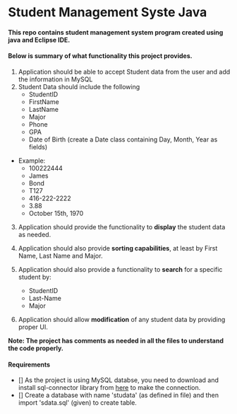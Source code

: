 # Student Management Syste Java
#### This repo contains student management system program created using java and Eclipse IDE.


#### Below is summary of what functionality this project provides.

1. Application should be able to accept Student data from the user and add the information in MySQL
2. Student Data should include the following
   - StudentID
   - FirstName 
   - LastName
   - Major
   - Phone
   - GPA 
   - Date of Birth (create a Date class containing Day, Month, Year as fields)

- Example:
  - 100222444
  - James
  - Bond
  - T127 
  - 416-222-2222
  - 3.88
  - October 15th, 1970
  
3. Application should provide the functionality to **display** the student data as needed.

4. Application should also provide **sorting capabilities**, at least by First Name, Last Name and Major.

5. Application should also provide a functionality to **search** for a specific student by:
   - StudentID
   - Last-Name
   - Major
   
6. Application should allow **modification** of any student data by providing proper UI.

**Note: The project has comments as needed in all the files to understand the code properly.**

#### Requirements
- [] As the project is using MySQL databse, you need to download and install sql-connector library from [here](https://dev.mysql.com/downloads/connector/j/5.1.html) to make the connection.
- [] Create a database with name 'studata' (as defined in file) and then import 'sdata.sql' (given) to create table.

